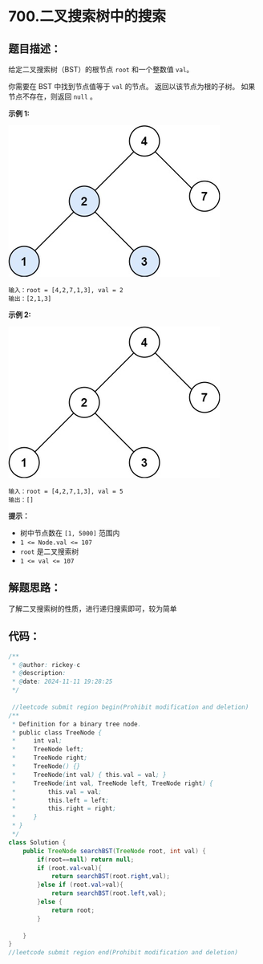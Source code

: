 # 700.二叉搜索树中的搜索

## 题目描述：

给定二叉搜索树（BST）的根节点 `root` 和一个整数值 `val`。

你需要在 BST 中找到节点值等于 `val` 的节点。 返回以该节点为根的子树。 如果节点不存在，则返回 `null` 。

 

**示例 1:**

![img](./images/tree1-1731324476603-3.jpg)

```
输入：root = [4,2,7,1,3], val = 2
输出：[2,1,3]
```

**示例 2:**

![img](./images/tree2-1731324476603-5.jpg)

```
输入：root = [4,2,7,1,3], val = 5
输出：[]
```

 

**提示：**

+ 树中节点数在 `[1, 5000]` 范围内
+ `1 <= Node.val <= 107`
+ `root` 是二叉搜索树
+ `1 <= val <= 107`

## 解题思路：

了解二叉搜索树的性质，进行递归搜索即可，较为简单

## 代码：

```JAVA
/**
 * @author: rickey-c
 * @description:  
 * @date: 2024-11-11 19:28:25
 */

 //leetcode submit region begin(Prohibit modification and deletion)
/**
 * Definition for a binary tree node.
 * public class TreeNode {
 *     int val;
 *     TreeNode left;
 *     TreeNode right;
 *     TreeNode() {}
 *     TreeNode(int val) { this.val = val; }
 *     TreeNode(int val, TreeNode left, TreeNode right) {
 *         this.val = val;
 *         this.left = left;
 *         this.right = right;
 *     }
 * }
 */
class Solution {
    public TreeNode searchBST(TreeNode root, int val) {
        if(root==null) return null;
        if (root.val<val){
            return searchBST(root.right,val);
        }else if (root.val>val){
            return searchBST(root.left,val);
        }else {
            return root;
        }

    }
}
//leetcode submit region end(Prohibit modification and deletion)

```

